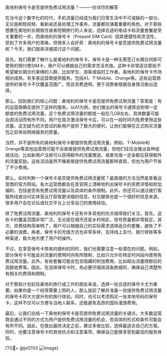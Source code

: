 奥地利保号卡是否提供免费试用流量？——一份详尽的解答

在当今这个数字化的时代，手机流量已经成为我们日常生活中不可或缺的一部分。无论是刷短视频、看新闻还是处理工作事务，流量都扮演着重要的角色。对于那些想要在奥地利长期居住或者短期旅行的人来说，选择合适的电话卡和流量套餐是至关重要的一步。而奥地利的保号卡（Prepaid SIM Card）因其便捷性和灵活性，受到了许多用户的青睐。但很多人会好奇：奥地利的保号卡是否提供免费试用流量呢？今天，我们就来详细探讨这个问题。

首先，我们需要了解什么是奥地利的保号卡。保号卡是一种无需签订长期合同即可使用的预付费SIM卡，用户可以根据自己的需求灵活充值。这种卡非常适合那些不希望被长期合约束缚的人群，比如学生、游客或临时工作者。奥地利的保号卡市场相对成熟，有多家运营商提供服务，包括A1、T-Mobile、Orange等。这些运营商提供的保号卡不仅覆盖范围广，而且资费透明，便于消费者根据自身情况做出选择。

那么，回到我们的核心问题：奥地利的保号卡是否提供免费试用流量？答案是：有的运营商确实提供了这样的服务。以A1为例，他们推出的保号卡通常会附带一定额度的免费试用流量。这个免费试用流量的额度一般在几GB左右，具体数量可能会因活动而有所不同。用户在首次激活保号卡后，可以在一段时间内免费使用这些流量。这无疑为初次尝试的新用户提供了极大的便利，让他们能够在正式购买流量包之前体验网络服务的质量。

当然，并不是所有的奥地利保号卡都提供免费试用流量。例如，T-Mobile和Orange等其他运营商可能不会直接提供免费试用流量，但他们往往会推出各种促销活动，比如新用户注册可以获得额外的流量赠送，或者充值一定金额后获得额外的流量奖励。这些活动虽然不像直接提供免费试用流量那样直观，但也为用户节省了不少费用。

那么，如何判断一个保号卡是否提供免费试用流量呢？最直接的方法当然是查看运营商的官方网站。各大运营商都会在其官网上清晰地列出保号卡的资费详情和附加福利，包括是否有免费试用流量以及具体的条件限制。此外，你还可以通过拨打客服热线或访问实体营业厅获取更详细的信息。社交媒体也是一个很好的信息来源，很多用户会在论坛或社交平台上分享自己的使用经验。

除了免费试用流量，奥地利的保号卡还有许多其他的优点值得我们关注。首先，这些卡的覆盖范围非常广泛，无论是在城市还是乡村地区，信号质量都非常稳定。其次，资费结构简单明了，用户可以根据自己的实际需求选择适合的套餐，避免了不必要的浪费。再者，保号卡的充值方式也非常多样，支持线上支付、银行转账等多种渠道，极大地方便了用户的操作。

不过，在享受保号卡带来的便利的同时，我们也需要注意一些潜在的问题。例如，部分保号卡可能会对流量的使用时间有所限制，比如只允许在特定时间段内使用免费试用流量。此外，有些套餐可能会包含隐藏的附加费用，比如超出流量限额后的高额收费等。因此，在选择保号卡时，务必要仔细阅读条款细则，确保自己清楚所有相关的费用和限制。

对于那些计划前往奥地利旅行或工作的朋友来说，选择一张合适的保号卡尤为重要。如果你是一个经常需要上网的人，那么提前了解并准备一张提供免费试用流量的保号卡将大大提升你的旅行体验。同时，也可以考虑购买一张本地号码的保号卡，这样不仅可以方便与当地人联系，还能避免高昂的国际漫游费用。

最后，让我们总结一下奥地利保号卡是否提供免费试用流量的关键点。大多数运营商会通过不同的方式为用户提供免费试用流量的机会，但具体的形式和条件可能会有所不同。因此，在做出最终决定之前，建议多做比较，选择最适合自己的方案。同时，也要注意保号卡的其他优点和注意事项，确保自己能够享受到最佳的服务体验。

[TG💪+ @jx0703 ![Image](https://github.com/user-attachments/assets/dbca1d08-cadb-493c-b0ec-ad6f7a83f270)]
